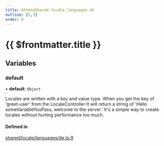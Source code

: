 ```yaml
---
title: AthenaShared.locale.languages.de
outline: [1,3]
order: 0
---
```


# {{ $frontmatter.title }}


## Variables

### default

• **default**: `Object`

Locales are written with a key and value type.
When you get the key of 'greet-user' from the LocaleController
It will return a string of 'Hello someVariableYouPass, welcome to the server.'
It's a simple way to create locales without hurting performance too much.

#### Defined in

[shared/locale/languages/de.ts:9](https://github.com/Stuyk/altv-athena/blob/6d21f39/src/core/shared/locale/languages/de.ts#L9)
